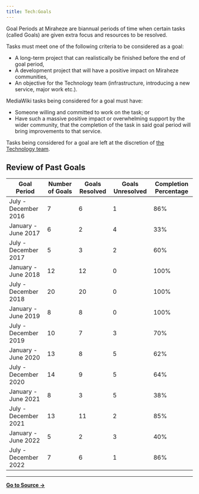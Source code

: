 ```yaml
---
title: Tech:Goals
---
```


Goal Periods at Miraheze are biannual periods of time when certain tasks (called Goals) are given extra focus and resources to be resolved.

Tasks must meet one of the following criteria to be considered as a goal:
* A long-term project that can realistically be finished before the end of goal period,
* A development project that will have a positive impact on Miraheze communities,
* An objective for the Technology team (infrastructure, introducing a new service, major work etc.).

MediaWiki tasks being considered for a goal must have:
* Someone willing and committed to work on the task; or
* Have such a massive positive impact or overwhelming support by the wider community, that the completion of the task in said goal period will bring improvements to that service.

Tasks being considered for a goal are left at the discretion of [the Technology team](/tech-docs/techorganization#infrastructure-specialist).

## Review of Past Goals 

| Goal Period | Number of Goals | Goals Resolved | Goals Unresolved | Completion Percentage |
| --- | --- | --- | --- | --- |
| July - December 2016 | 7 | 6 | 1 | 86% |
| January - June 2017 | 6 | 2 | 4 | 33% |
| July - December 2017 | 5 | 3 | 2 | 60% |
| January - June 2018 | 12 | 12 | 0 | 100% |
| July - December 2018 | 20 | 20 | 0 | 100% |
| January - June 2019 | 8 | 8 | 0 | 100% |
| July - December 2019 | 10 | 7 | 3 | 70% |
| January - June 2020 | 13 | 8 | 5 | 62% |
| July - December 2020 | 14 | 9 | 5 | 64% |
| January - June 2021 | 8 | 3 | 5 | 38% |
| July - December 2021 | 13 | 11 | 2 | 85% |
| January - June 2022 | 5 | 2 | 3 | 40% |
| July - December 2022 | 7 | 6 | 1 | 86% |



----
**[Go to Source &rarr;](https://meta.miraheze.org/wiki/Tech:Goals)**